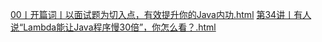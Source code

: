 [00丨开篇词丨以面试题为切入点，有效提升你的Java内功.html](https://zhanghuijun0.github.io/geektime/time.geekbang.org:column:intro:82/00丨开篇词丨以面试题为切入点，有效提升你的Java内功.html)
[第34讲丨有人说“Lambda能让Java程序慢30倍”，你怎么看？.html](https://zhanghuijun0.github.io/geektime/time.geekbang.org:column:intro:82/第34讲丨有人说“Lambda能让Java程序慢30倍”，你怎么看？.html)